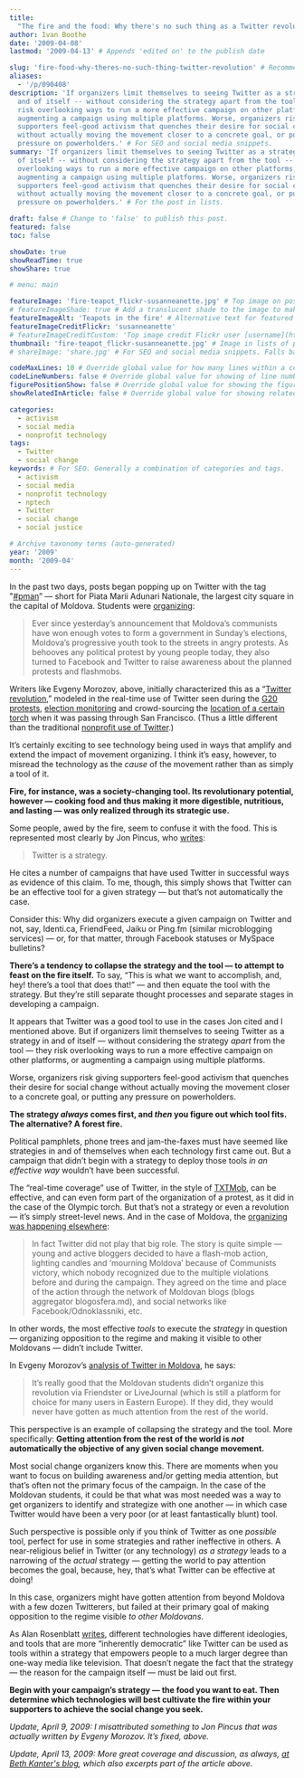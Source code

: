 ```yaml
---
title:
  "The fire and the food: Why there's no such thing as a Twitter revolution"
author: Ivan Boothe
date: '2009-04-08'
lastmod: '2009-04-13' # Appends 'edited on' to the publish date

slug: 'fire-food-why-theres-no-such-thing-twitter-revolution' # Recommended length is 3 to 5 words.
aliases:
  - '/p/090408'
description: 'If organizers limit themselves to seeing Twitter as a strategy in
  and of itself -- without considering the strategy apart from the tool -- they
  risk overlooking ways to run a more effective campaign on other platforms, or
  augmenting a campaign using multiple platforms. Worse, organizers risk giving
  supporters feel-good activism that quenches their desire for social change
  without actually moving the movement closer to a concrete goal, or putting any
  pressure on powerholders.' # For SEO and social media snippets.
summary: 'If organizers limit themselves to seeing Twitter as a strategy in and
  of itself -- without considering the strategy apart from the tool -- they risk
  overlooking ways to run a more effective campaign on other platforms, or
  augmenting a campaign using multiple platforms. Worse, organizers risk giving
  supporters feel-good activism that quenches their desire for social change
  without actually moving the movement closer to a concrete goal, or putting any
  pressure on powerholders.' # For the post in lists.

draft: false # Change to 'false' to publish this post.
featured: false
toc: false

showDate: true
showReadTime: true
showShare: true

# menu: main

featureImage: 'fire-teapot_flickr-susanneanette.jpg' # Top image on post.
# featureImageShade: true # Add a translucent shade to the image to make overlaid text easier to read.
featureImageAlt: 'Teapots in the fire' # Alternative text for featured image.
featureImageCreditFlickr: 'susanneanette'
# featureImageCreditCustom: 'Top image credit Flickr user [username](https://www.flickr.com/photos/username).'
thumbnail: 'fire-teapot_flickr-susanneanette.jpg' # Image in lists of posts.
# shareImage: 'share.jpg' # For SEO and social media snippets. Falls back to thumbnail (if set) or featureImage.

codeMaxLines: 10 # Override global value for how many lines within a code block before auto-collapsing.
codeLineNumbers: false # Override global value for showing of line numbers within code block.
figurePositionShow: false # Override global value for showing the figure label.
showRelatedInArticle: false # Override global value for showing related posts in this series at the end of the content.

categories:
  - activism
  - social media
  - nonprofit technology
tags:
  - Twitter
  - social change
keywords: # For SEO. Generally a combination of categories and tags.
  - activism
  - social media
  - nonprofit technology
  - nptech
  - Twitter
  - social change
  - social justice

# Archive taxonomy terms (auto-generated)
year: '2009'
month: '2009-04'
---
```


In the past two days, posts began popping up on Twitter with the tag
"[#pman](https://twitter.com/search?q=%23pman&f=live 'View recent Twitter posts with this tag')”
— short for Piata Marii Adunari Nationale, the largest city square in the
capital of Moldova. Students were
[organizing](https://foreignpolicy.com/2009/04/07/moldovas-twitter-revolution/ "'Moldova's Twitter Revolution' on Foreign Policy's net.effect"):

> Ever since yesterday’s announcement that Moldova’s communists have won enough
> votes to form a government in Sunday’s elections, Moldova’s progressive youth
> took to the streets in angry protests. As behooves any political protest by
> young people today, they also turned to Facebook and Twitter to raise
> awareness about the planned protests and flashmobs.

Writers like Evgeny Morozov, above, initially characterized this as a
“[Twitter revolution](https://www.wired.com/2009/04/inside-moldovas/ "'Inside Moldova's Twitter Revolution' on the Wired blog"),”
modeled in the real-time use of Twitter seen during the
[G20 protests](https://web.archive.org/web/20090604075703/http://www.digiactive.org/2009/04/02/tactic-twitter-the-new-journalism-part-2/ "'Tactic: Using Twitter to Coordinate Protests in London' on DigiActive"),
[election monitoring](http://votereportindia.pbworks.com/w/page/7646282/FAQ 'Vote Report India')
and crowd-sourcing the
[location of a certain torch](https://twitter.com/sftorch/status/785987727 'Twitter: SFTorch')
when it was passing through San Francisco. (Thus a little different than the
traditional
[nonprofit use of Twitter](https://beth.typepad.com/beths_blog/2009/03/7-more-charities-and-charitable-giving-foundations-that-tweet-and-where-to-find-more.html "'Nonprofits That Tweet: Roundup of lists, resources, and examples' by Beth Kanter").)

It’s certainly exciting to see technology being used in ways that amplify and
extend the impact of movement organizing. I think it’s easy, however, to misread
the technology as the _cause_ of the movement rather than as simply a tool of
it.

**Fire, for instance, was a society-changing tool. Its revolutionary potential,
however — cooking food and thus making it more digestible, nutritious, and
lasting — was only realized through its strategic use.**

Some people, awed by the fire, seem to confuse it with the food. This is
represented most clearly by Jon Pincus, who
[writes](https://www.talesfromthe.net/jon/?p=561 "'Twitter *is* a strategy (DRAFT)' by Jon Pincus"):

> Twitter is a strategy.

He cites a number of campaigns that have used Twitter in successful ways as
evidence of this claim. To me, though, this simply shows that Twitter can be an
effective tool for a given strategy — but that’s not automatically the case.

Consider this: Why did organizers execute a given campaign on Twitter and not,
say, Identi.ca, FriendFeed, Jaiku or Ping.fm (similar microblogging services) —
or, for that matter, through Facebook statuses or MySpace bulletins?

**There’s a tendency to collapse the strategy and the tool — to attempt to feast
on the fire itself.** To say, “This is what we want to accomplish, and, hey!
there’s a tool that does that!” — and then equate the tool with the strategy.
But they’re still separate thought processes and separate stages in developing a
campaign.

It appears that Twitter was a good tool to use in the cases Jon cited and I
mentioned above. But if organizers limit themselves to seeing Twitter as a
strategy in and of itself — without considering the strategy _apart_ from the
tool — they risk overlooking ways to run a more effective campaign on other
platforms, or augmenting a campaign using multiple platforms.

Worse, organizers risk giving supporters feel-good activism that quenches their
desire for social change without actually moving the movement closer to a
concrete goal, or putting any pressure on powerholders.

**The strategy _always_ comes first, and _then_ you figure out which tool fits.
The alternative? A forest fire.**

Political pamphlets, phone trees and jam-the-faxes must have seemed like
strategies in and of themselves when each technology first came out. But a
campaign that didn’t begin with a strategy to deploy those tools _in an
effective way_ wouldn’t have been successful.

The “real-time coverage” use of Twitter, in the style of
[TXTMob](https://en.wikipedia.org/wiki/TXTMob 'TXTMob, on Wikipedia'), can be
effective, and can even form part of the organization of a protest, as it did in
the case of the Olympic torch. But that’s not a strategy or even a revolution —
it’s simply street-level news. And in the case of Moldova, the
[organizing was happening elsewhere](https://frontlineclub.com/blogs/danielbennett/2009/04/the-myth-of-the-moldova-twitter-revolution.html "The myth of the Moldova 'Twitter revolution' by Daniel Bennett"):

> In fact Twitter did not play that big role. The story is quite simple — young
> and active bloggers decided to have a flash-mob action, lighting candles and
> ‘mourning Moldova’ because of Communists victory, which nobody recognized due
> to the multiple violations before and during the campaign. They agreed on the
> time and place of the action through the network of Moldovan blogs (blogs
> aggregator blogosfera.md), and social networks like Facebook/Odnoklassniki,
> etc.

In other words, the most effective _tools_ to execute the _strategy_ in question
— organizing opposition to the regime and making it visible to other Moldovans —
didn’t include Twitter.

In Evgeny Morozov’s
[analysis of Twitter in Moldova](https://web.archive.org/web/20130114225200/http://neteffect.foreignpolicy.com/posts/2009/04/07/more_analysis_of_twitters_role_in_moldova "'More analysis of Twitter's role in Moldova' by Evgeny Morozov"),
he says:

> It’s really good that the Moldovan students didn’t organize this revolution
> via Friendster or LiveJournal (which is still a platform for choice for many
> users in Eastern Europe). If they did, they would never have gotten as much
> attention from the rest of the world.

This perspective is an example of collapsing the strategy and the tool. More
specifically: **Getting attention from the rest of the world is _not_
automatically the objective of any given social change movement.**

Most social change organizers know this. There are moments when you want to
focus on building awareness and/or getting media attention, but that’s often not
the primary focus of the campaign. In the case of the Moldovan students, it
could be that what was most needed was a way to get organizers to identify and
strategize with one another — in which case Twitter would have been a very poor
(or at least fantastically blunt) tool.

Such perspective is possible only if you think of Twitter as one _possible_
tool, perfect for use in some strategies and rather ineffective in others. A
near-religious belief in Twitter (or any technology) _as a strategy_ leads to a
narrowing of the _actual_ strategy — getting the world to pay attention becomes
the goal, because, hey, that’s what Twitter can be effective at doing!

In this case, organizers might have gotten attention from beyond Moldova with a
few dozen Twitterers, but failed at their primary goal of making opposition to
the regime visible _to other Moldovans_.

As Alan Rosenblatt
[writes](https://web.archive.org/web/20130114225200/http://www.kstreetcafe.com/is-twitter-a-strategy-like-come-on/ "'Is Twitter a Strategy? Like, Come On!' by Alan Rosenblatt"),
different technologies have different ideologies, and tools that are more
“inherently democratic” like Twitter can be used as tools within a strategy that
empowers people to a much larger degree than one-way media like television. That
doesn’t negate the fact that the strategy — the reason for the campaign itself —
must be laid out first.

**Begin with your campaign’s strategy — the food you want to eat. Then determine
which technologies will best cultivate the fire within your supporters to
achieve the social change you seek.**

_Update, April 9, 2009: I misattributed something to Jon Pincus that was
actually written by Evgeny Morozov. It’s fixed, above._

_Update, April 13, 2009: More great coverage and discussion, as always,
[at Beth Kanter's blog](https://beth.typepad.com/beths_blog/2009/04/twitter-for-activism-tool-vs-strategy-debate-and-a-new-twitter-activism-guide.html),
which also excerpts part of the article above._
